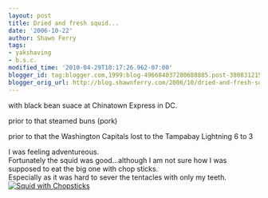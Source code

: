 ```yaml
---
layout: post
title: Dried and fresh squid...
date: '2006-10-22'
author: Shawn Ferry
tags:
- yakshaving
- b.s.c.
modified_time: '2010-04-29T10:17:26.962-07:00'
blogger_id: tag:blogger.com,1999:blog-496684037280688885.post-3808312151510357348
blogger_orig_url: http://blog.shawnferry.com/2006/10/dried-and-fresh-squid.html
---
```


with black bean suace at Chinatown Express in DC.  
  
prior to that steamed buns (pork)  
  
prior to that the Washington Capitals lost to the Tampabay Lightning 6 to 3  
  
I was feeling adventureous.  
Fortunately the squid was good...although I am not sure how I was supposed to
eat the big one with chop sticks.  
Especially as it was hard to sever the tentacles with only my teeth.  [![Squid
with
Chopsticks](http://static.flickr.com/118/276989338_f2772889fe.jpg)](http://www.flickr.com/photos/shawnferry/276989338/
"Squid with Chopsticks" )

